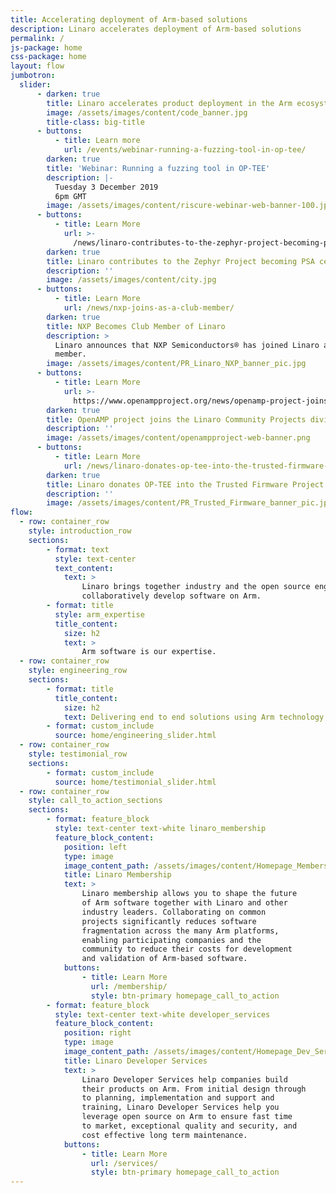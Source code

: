 ```yaml
---
title: Accelerating deployment of Arm-based solutions
description: Linaro accelerates deployment of Arm-based solutions
permalink: /
js-package: home
css-package: home
layout: flow
jumbotron:
  slider:
      - darken: true
        title: Linaro accelerates product deployment in the Arm ecosystem
        image: /assets/images/content/code_banner.jpg
        title-class: big-title
      - buttons:
          - title: Learn more
            url: /events/webinar-running-a-fuzzing-tool-in-op-tee/
        darken: true
        title: 'Webinar: Running a fuzzing tool in OP-TEE'
        description: |-
          Tuesday 3 December 2019
          6pm GMT
        image: /assets/images/content/riscure-webinar-web-banner-100.jpg
      - buttons:
          - title: Learn More
            url: >-
              /news/linaro-contributes-to-the-zephyr-project-becoming-psa-certified/
        darken: true
        title: Linaro contributes to the Zephyr Project becoming PSA certified
        description: ''
        image: /assets/images/content/city.jpg
      - buttons:
          - title: Learn More
            url: /news/nxp-joins-as-a-club-member/
        darken: true
        title: NXP Becomes Club Member of Linaro
        description: >
          Linaro announces that NXP Semiconductors® has joined Linaro as a Club
          member.
        image: /assets/images/content/PR_Linaro_NXP_banner_pic.jpg
      - buttons:
          - title: Learn More
            url: >-
              https://www.openampproject.org/news/openamp-project-joins-the-linaro-community-projects-division/
        darken: true
        title: OpenAMP project joins the Linaro Community Projects division
        description: ''
        image: /assets/images/content/openampproject-web-banner.png
      - buttons:
          - title: Learn More
            url: /news/linaro-donates-op-tee-into-the-trusted-firmware-project/
        darken: true
        title: Linaro donates OP-TEE into the Trusted Firmware Project
        description: ''
        image: /assets/images/content/PR_Trusted_Firmware_banner_pic.jpg
flow:
  - row: container_row
    style: introduction_row
    sections:
        - format: text
          style: text-center
          text_content:
            text: >
                Linaro brings together industry and the open source engineering community to
                collaboratively develop software on Arm.
        - format: title
          style: arm_expertise
          title_content:
            size: h2
            text: >
                Arm software is our expertise.
  - row: container_row
    style: engineering_row
    sections:
        - format: title
          title_content:
            size: h2
            text: Delivering end to end solutions using Arm technology
        - format: custom_include
          source: home/engineering_slider.html
  - row: container_row
    style: testimonial_row
    sections:
        - format: custom_include
          source: home/testimonial_slider.html
  - row: container_row
    style: call_to_action_sections
    sections:
        - format: feature_block
          style: text-center text-white linaro_membership
          feature_block_content:
            position: left
            type: image
            image_content_path: /assets/images/content/Homepage_Membership.jpg
            title: Linaro Membership
            text: >
                Linaro membership allows you to shape the future
                of Arm software together with Linaro and other
                industry leaders. Collaborating on common
                projects significantly reduces software
                fragmentation across the many Arm platforms,
                enabling participating companies and the
                community to reduce their costs for development
                and validation of Arm-based software.
            buttons:
                - title: Learn More
                  url: /membership/
                  style: btn-primary homepage_call_to_action
        - format: feature_block
          style: text-center text-white developer_services
          feature_block_content:
            position: right
            type: image
            image_content_path: /assets/images/content/Homepage_Dev_Services.jpg
            title: Linaro Developer Services
            text: >
                Linaro Developer Services help companies build
                their products on Arm. From initial design through
                to planning, implementation and support and
                training, Linaro Developer Services help you
                leverage open source on Arm to ensure fast time
                to market, exceptional quality and security, and
                cost effective long term maintenance.
            buttons:
                - title: Learn More
                  url: /services/
                  style: btn-primary homepage_call_to_action
---
```

